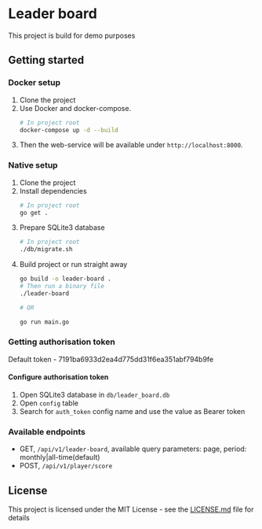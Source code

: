 # Leader board

This project is build for demo purposes

## Getting started

### Docker setup
1. Clone the project
2. Use Docker and docker-compose.
    ```bash
    # In project root 
    docker-compose up -d --build
   ```
3. Then the web-service will be available under `http://localhost:8000`.

### Native setup
1. Clone the project
2. Install dependencies
    ```bash
    # In project root
    go get .
    ```
3. Prepare SQLite3 database
    ```bash
    # In project root
   ./db/migrate.sh
   ```
4. Build project or run straight away
    ```bash
    go build -o leader-board .
   # Then run a binary file
   ./leader-board
   
   # OR
   
   go run main.go
   ```

### Getting authorisation token

Default token - 7191ba6933d2ea4d775dd31f6ea351abf794b9fe
#### Configure authorisation token
1. Open SQLite3 database in `db/leader_board.db`
2. Open `config` table
3. Search for `auth_token` config name and use the value as Bearer token

### Available endpoints
* GET, `/api/v1/leader-board`, available query parameters: page<int>, period<string>: monthly|all-time(default)
* POST, `/api/v1/player/score` 

## License

This project is licensed under the MIT License - see the [LICENSE.md](LICENSE.md) file for details
